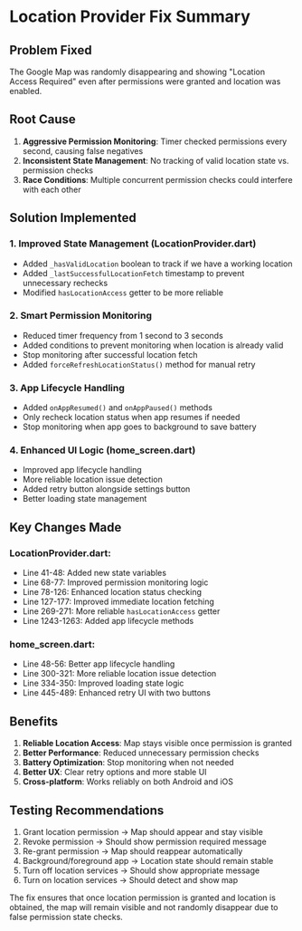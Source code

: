 # Location Provider Fix Summary

## Problem Fixed
The Google Map was randomly disappearing and showing "Location Access Required" even after permissions were granted and location was enabled.

## Root Cause
1. **Aggressive Permission Monitoring**: Timer checked permissions every second, causing false negatives
2. **Inconsistent State Management**: No tracking of valid location state vs. permission checks
3. **Race Conditions**: Multiple concurrent permission checks could interfere with each other

## Solution Implemented

### 1. Improved State Management (LocationProvider.dart)
- Added `_hasValidLocation` boolean to track if we have a working location
- Added `_lastSuccessfulLocationFetch` timestamp to prevent unnecessary rechecks
- Modified `hasLocationAccess` getter to be more reliable

### 2. Smart Permission Monitoring
- Reduced timer frequency from 1 second to 3 seconds
- Added conditions to prevent monitoring when location is already valid
- Stop monitoring after successful location fetch
- Added `forceRefreshLocationStatus()` method for manual retry

### 3. App Lifecycle Handling
- Added `onAppResumed()` and `onAppPaused()` methods
- Only recheck location status when app resumes if needed
- Stop monitoring when app goes to background to save battery

### 4. Enhanced UI Logic (home_screen.dart)
- Improved app lifecycle handling
- More reliable location issue detection
- Added retry button alongside settings button
- Better loading state management

## Key Changes Made

### LocationProvider.dart:
- Line 41-48: Added new state variables
- Line 68-77: Improved permission monitoring logic
- Line 78-126: Enhanced location status checking
- Line 127-177: Improved immediate location fetching
- Line 269-271: More reliable `hasLocationAccess` getter
- Line 1243-1263: Added app lifecycle methods

### home_screen.dart:
- Line 48-56: Better app lifecycle handling
- Line 300-321: More reliable location issue detection
- Line 334-350: Improved loading state logic
- Line 445-489: Enhanced retry UI with two buttons

## Benefits
1. **Reliable Location Access**: Map stays visible once permission is granted
2. **Better Performance**: Reduced unnecessary permission checks
3. **Battery Optimization**: Stop monitoring when not needed
4. **Better UX**: Clear retry options and more stable UI
5. **Cross-platform**: Works reliably on both Android and iOS

## Testing Recommendations
1. Grant location permission → Map should appear and stay visible
2. Revoke permission → Should show permission required message
3. Re-grant permission → Map should reappear automatically
4. Background/foreground app → Location state should remain stable
5. Turn off location services → Should show appropriate message
6. Turn on location services → Should detect and show map

The fix ensures that once location permission is granted and location is obtained, the map will remain visible and not randomly disappear due to false permission state checks.